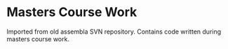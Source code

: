# Masters Course Work 
Imported from old assembla SVN repository. Contains code written during masters course work. 
